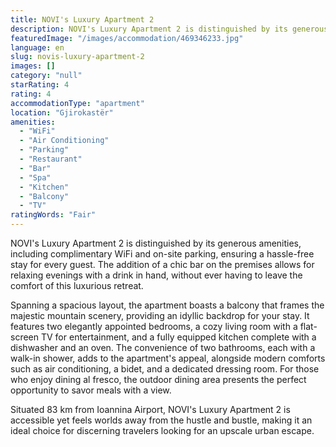 ```yaml
---
title: NOVI's Luxury Apartment 2
description: NOVI's Luxury Apartment 2 is distinguished by its generous amenities, including complimentary WiFi and on-site parking, ensuring a hassle-free stay for every gu
featuredImage: "/images/accommodation/469346233.jpg"
language: en
slug: novis-luxury-apartment-2
images: []
category: "null"
starRating: 4
rating: 4
accommodationType: "apartment"
location: "Gjirokastër"
amenities:
  - "WiFi"
  - "Air Conditioning"
  - "Parking"
  - "Restaurant"
  - "Bar"
  - "Spa"
  - "Kitchen"
  - "Balcony"
  - "TV"
ratingWords: "Fair"
---
```


NOVI's Luxury Apartment 2 is distinguished by its generous amenities, including complimentary WiFi and on-site parking, ensuring a hassle-free stay for every guest. The addition of a chic bar on the premises allows for relaxing evenings with a drink in hand, without ever having to leave the comfort of this luxurious retreat.

Spanning a spacious layout, the apartment boasts a balcony that frames the majestic mountain scenery, providing an idyllic backdrop for your stay. It features two elegantly appointed bedrooms, a cozy living room with a flat-screen TV for entertainment, and a fully equipped kitchen complete with a dishwasher and an oven. The convenience of two bathrooms, each with a walk-in shower, adds to the apartment's appeal, alongside modern comforts such as air conditioning, a bidet, and a dedicated dressing room. For those who enjoy dining al fresco, the outdoor dining area presents the perfect opportunity to savor meals with a view.

Situated 83 km from Ioannina Airport, NOVI's Luxury Apartment 2 is accessible yet feels worlds away from the hustle and bustle, making it an ideal choice for discerning travelers looking for an upscale urban escape.

